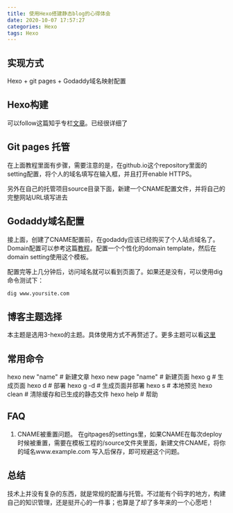 ```yaml
---
title: 使用Hexo搭建静态blog的心得体会
date: 2020-10-07 17:57:27
categories: Hexo
tags: Hexo
---
```

## 实现方式
Hexo + git pages + Godaddy域名映射配置

## Hexo构建
可以follow这篇知乎专栏[文章](https://zhuanlan.zhihu.com/p/60578464)。已经很详细了

## Git pages 托管
在上面教程里面有步骤，需要注意的是，在github.io这个repository里面的setting配置，将个人的域名填写在输入框，并且打开enable HTTPS。

另外在自己的托管项目source目录下面，新建一个CNAME配置文件，并将自己的完整网站URL填写进去

## Godaddy域名配置
接上面，创建了CNAME配置前，在godaddy应该已经购买了个人站点域名了。Domain配置可以参考这篇[教程](https://medium.com/@supriyakankure/how-to-add-a-custom-domain-to-your-github-page-with-godaddy-84495781143e)。配置一个个性化的domain template，然后在domain setting使用这个模板。

配置完等上几分钟后，访问域名就可以看到页面了。如果还是没有，可以使用dig命令测试下：
``` bash
dig www.yoursite.com
```

## 博客主题选择
本主题是选用3-hexo的主题。具体使用方式不再赘述了。更多主题可以看[这里](https://hexo.io/themes/)

## 常用命令
hexo new "name"       # 新建文章
hexo new page "name"  # 新建页面
hexo g                # 生成页面
hexo d                # 部署
hexo g -d             # 生成页面并部署
hexo s                # 本地预览
hexo clean            # 清除缓存和已生成的静态文件
hexo help             # 帮助

## FAQ
1. CNAME被重置问题。
在gitpages的settings里，如果CNAME在每次deploy时候被重置，需要在模板工程的/source文件夹里面，新建文件CNAME，将你的域名www.example.com 写入后保存，即可规避这个问题。

## 总结
技术上并没有复杂的东西，就是常规的配置与托管。不过能有个码字的地方，构建自己的知识管理，还是挺开心的一件事；也算是了却了多年来的一个心愿吧！